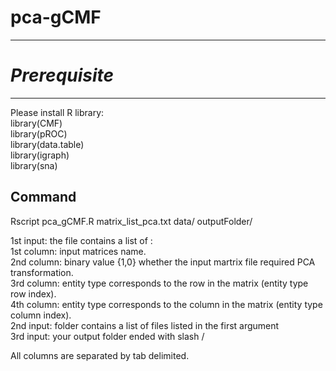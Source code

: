 # pca-gCMF
------------------------------

# *Prerequisite*
-------------------------------
Please install R library:<br/>
library(CMF)<br/>
library(pROC)<br/>
library(data.table)<br/>
library(igraph)<br/>
library(sna)<br/>


Command
--------------------------
Rscript pca_gCMF.R matrix_list_pca.txt data/ outputFolder/<br/>

1st input:  the file contains a list of :<br/>
            1st column: input matrices name. <br/>
            2nd column: binary value {1,0} whether the input martrix file required PCA transformation.<br/>
            3rd column: entity type corresponds to the row in the matrix (entity type row index).<br/>
            4th column: entity type corresponds to the column in the matrix (entity type column index).<br/>
2nd input: folder contains a list of files listed in the first argument<br/>
3rd input: your output folder ended with slash / <br/>

All columns are separated by tab delimited.<br/>
